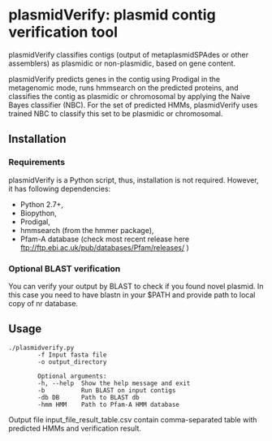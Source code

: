

# plasmidVerify: plasmid contig verification tool

plasmidVerify classifies contigs (output of metaplasmidSPAdes or other assemblers) as plasmidic or non-plasmidic, based on gene content. 


plasmidVerify predicts genes in the contig using Prodigal in the metagenomic mode, runs hmmsearch on the predicted proteins, 
and classifies the contig as plasmidic or chromosomal by applying the Naive Bayes classifier (NBC). 
For the set of predicted HMMs, plasmidVerify uses trained NBC to classify this set to be plasmidic or chromosomal. 


## Installation

### Requirements

plasmidVerify is a Python script, thus, installation is not required. However, it has following dependencies:

* Python 2.7+,
* Biopython,
* Prodigal,
* hmmsearch (from the hmmer package),
* Pfam-A database (check most recent release here ftp://ftp.ebi.ac.uk/pub/databases/Pfam/releases/ )

### Optional BLAST verification

You can verify your output by BLAST to check if you found novel plasmid. In this case you need to have blastn in your $PATH and provide path to local copy of nr database. 

## Usage 

    ./plasmidverify.py 
            -f Input fasta file
            -o output_directory 

            Optional arguments:
            -h, --help  Show the help message and exit
            -b          Run BLAST on input contigs
            -db DB      Path to BLAST db
            -hmm HMM    Path to Pfam-A HMM database


Output file input_file_result_table.csv contain comma-separated table with predicted HMMs and verification result.

